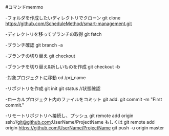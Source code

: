 #コマンドmemmo

-フォルダを作成したいディレクトリでクローン
git clone https://github.com/ScheduleMethod/smart-management.git

-ディレクトリを移ってブランチの取得
git fetch

-ブランチ確認
git branch -a

-ブランチの切り替え
git checkout

-ブランチを切り替え&新しいものを作成
git checkout -b

-対象プロジェクトに移動
cd /prj_name

-リポジトリを作成 
git init
git status //状態確認

-ローカルプロジェクト内のファイルをコミット
git add.
git commit -m "First commit."

-リモートリポジトリへ接続し、プッシュ
git remote add origin ssh://git@github.com:UserName/ProjectName
もしくは
git remote add origin https://github.com/UserName/ProjectName
git push -u origin master

